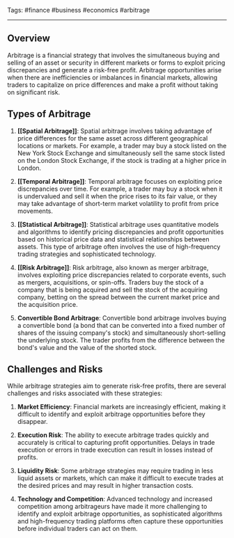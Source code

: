 Tags: #finance #business #economics #arbitrage

---

## Overview

Arbitrage is a financial strategy that involves the simultaneous buying and selling of an asset or security in different markets or forms to exploit pricing discrepancies and generate a risk-free profit. Arbitrage opportunities arise when there are inefficiencies or imbalances in financial markets, allowing traders to capitalize on price differences and make a profit without taking on significant risk.

## Types of Arbitrage

1.  **[[Spatial Arbitrage]]**: Spatial arbitrage involves taking advantage of price differences for the same asset across different geographical locations or markets. For example, a trader may buy a stock listed on the New York Stock Exchange and simultaneously sell the same stock listed on the London Stock Exchange, if the stock is trading at a higher price in London.
    
2.  **[[Temporal Arbitrage]]**: Temporal arbitrage focuses on exploiting price discrepancies over time. For example, a trader may buy a stock when it is undervalued and sell it when the price rises to its fair value, or they may take advantage of short-term market volatility to profit from price movements.
    
3.  **[[Statistical Arbitrage]]**: Statistical arbitrage uses quantitative models and algorithms to identify pricing discrepancies and profit opportunities based on historical price data and statistical relationships between assets. This type of arbitrage often involves the use of high-frequency trading strategies and sophisticated technology.
    
4.  **[[Risk Arbitrage]]**: Risk arbitrage, also known as merger arbitrage, involves exploiting price discrepancies related to corporate events, such as mergers, acquisitions, or spin-offs. Traders buy the stock of a company that is being acquired and sell the stock of the acquiring company, betting on the spread between the current market price and the acquisition price.
    
5.  **Convertible Bond Arbitrage**: Convertible bond arbitrage involves buying a convertible bond (a bond that can be converted into a fixed number of shares of the issuing company's stock) and simultaneously short-selling the underlying stock. The trader profits from the difference between the bond's value and the value of the shorted stock.
    

## Challenges and Risks

While arbitrage strategies aim to generate risk-free profits, there are several challenges and risks associated with these strategies:

1.  **Market Efficiency**: Financial markets are increasingly efficient, making it difficult to identify and exploit arbitrage opportunities before they disappear.
    
2.  **Execution Risk**: The ability to execute arbitrage trades quickly and accurately is critical to capturing profit opportunities. Delays in trade execution or errors in trade execution can result in losses instead of profits.
    
3.  **Liquidity Risk**: Some arbitrage strategies may require trading in less liquid assets or markets, which can make it difficult to execute trades at the desired prices and may result in higher transaction costs.
    
4.  **Technology and Competition**: Advanced technology and increased competition among arbitrageurs have made it more challenging to identify and exploit arbitrage opportunities, as sophisticated algorithms and high-frequency trading platforms often capture these opportunities before individual traders can act on them.